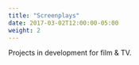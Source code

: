 ```yaml
---
title: "Screenplays"
date: 2017-03-02T12:00:00-05:00
weight: 2
---
```

Projects in development for film & TV. 
